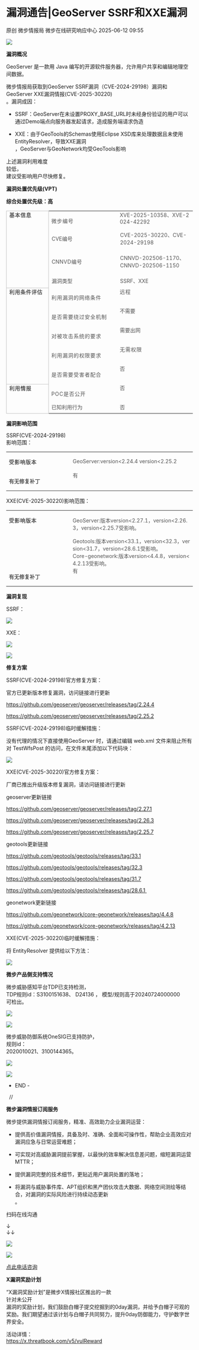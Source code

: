 #  漏洞通告|GeoServer SSRF和XXE漏洞  
原创 微步情报局  微步在线研究响应中心   2025-06-12 09:55  
  
![](https://mmbiz.qpic.cn/mmbiz_png/fFyp1gWjicMKNkm4Pg1Ed6nv0proxQLEKJ2CUCIficfAwKfClJ84puialc9eER0oaibMn1FDUpibeK1t1YvgZcLYl3A/640?wx_fmt=png&wxfrom=5&wx_lazy=1&wx_co=1 "")  
  
  
**漏洞概况**  
  
  
  
GeoServer 是一款用 Java 编写的开源软件服务器，允许用户共享和编辑地理空间数据。  
  
微步情报局获取到GeoServer SSRF漏洞（CVE-2024-29198）漏洞和GeoServer XXE漏洞情报(CVE-2025-30220)  
。漏洞成因：  
- SSRF：GeoServer在未设置PROXY_BASE_URL时未经身份验证的用户可以通过Demo端点向服务器发起请求，造成服务端请求伪造  
  
- XXE：由于GeoTools的Schemas使用Eclipse XSD库来处理数据且未使用EntityResolver，导致XXE漏洞  
，GeoServer与GeoNetwork均受GeoTools影响  
  
上述漏洞利用难度  
较低，  
建议受影响用户尽快修复。  
  
**漏洞处置优先级(VPT)**  
  
  
  
**综合处置优先级：高**  
<table><tbody><tr style="-webkit-tap-highlight-color: transparent;margin: 0px;padding: 0px;outline: 0px;max-width: 100%;box-sizing: border-box !important;overflow-wrap: break-word !important;height: 31.0667px;visibility: visible;"><td rowspan="4" data-colwidth="110" width="110" style="-webkit-tap-highlight-color: transparent;margin: 0px;padding: 0px 7.2px;outline: 0px;overflow-wrap: break-word !important;word-break: break-all;hyphens: auto;border: 0.666667px solid rgb(191, 191, 191);max-width: 100%;box-sizing: border-box !important;vertical-align: top;visibility: visible;"><p style="-webkit-tap-highlight-color: transparent;margin: 0px;padding: 0px;outline: 0px;max-width: 100%;box-sizing: border-box !important;overflow-wrap: break-word !important;clear: both;min-height: 1em;visibility: visible;"><span style="-webkit-tap-highlight-color: transparent;margin: 0px;padding: 0px;outline: 0px;max-width: 100%;box-sizing: border-box !important;overflow-wrap: break-word !important;color: rgb(84, 84, 84);font-size: 14px;letter-spacing: 1px;visibility: visible;"><strong style="-webkit-tap-highlight-color: transparent;margin: 0px;padding: 0px;outline: 0px;max-width: 100%;box-sizing: border-box !important;overflow-wrap: break-word !important;visibility: visible;"><span leaf="">基本信息</span></strong></span><o:p style="-webkit-tap-highlight-color: transparent;margin: 0px;padding: 0px;outline: 0px;max-width: 100%;box-sizing: border-box !important;overflow-wrap: break-word !important;visibility: visible;"></o:p></p></td><td data-colwidth="188" width="158.33333333333334" style="padding: 0px 7.2px;outline: 0px;word-break: break-all;hyphens: auto;border-width: 0.666667px;border-color: rgb(191, 191, 191);vertical-align: top;"><p style="outline: 0px;"><span style="outline: 0px;color: rgb(84, 84, 84);letter-spacing: 1px;font-size: 14px;"><span leaf=""><span textstyle="" style="font-size: 14px;color: rgb(84, 84, 84);font-weight: normal;">微步编号</span></span></span><o:p style="outline: 0px;"></o:p></p></td><td data-colwidth="229" width="88" style="padding: 0px 7.2px;outline: 0px;word-break: break-all;hyphens: auto;border-width: 0.666667px;border-color: rgb(191, 191, 191);vertical-align: top;"><span style="font-size: 14px;color: rgb(84, 84, 84);" data-pm-slice="2 2 [&#34;table&#34;,{&#34;interlaced&#34;:null,&#34;align&#34;:null,&#34;class&#34;:null,&#34;style&#34;:&#34;width:557px;&#34;},&#34;table_body&#34;,null,&#34;table_row&#34;,{&#34;class&#34;:null,&#34;style&#34;:&#34;outline: 0px;height: 31.0667px;&#34;},&#34;table_cell&#34;,{&#34;colspan&#34;:1,&#34;rowspan&#34;:1,&#34;colwidth&#34;:[261],&#34;width&#34;:&#34;88&#34;,&#34;valign&#34;:null,&#34;align&#34;:null,&#34;style&#34;:&#34;padding: 0px 7.2px;outline: 0px;word-break: break-all;hyphens: auto;border-width: 0.666667px;border-color: rgb(191, 191, 191);vertical-align: top;&#34;},&#34;para&#34;,{&#34;tagName&#34;:&#34;p&#34;,&#34;attributes&#34;:{},&#34;namespaceURI&#34;:&#34;http://www.w3.org/1999/xhtml&#34;}]"><span leaf="">XVE-2025-10358、XVE-2024-42292</span><span leaf=""><br/></span></span></td></tr><tr><td data-colwidth="188"><section><span leaf=""><span textstyle="" style="font-size: 14px;color: rgb(84, 84, 84);font-weight: normal;">CVE编号</span></span></section></td><td data-colwidth="229"><section style="text-align: left;"><span leaf=""><span textstyle="" style="font-size: 14px;color: rgb(84, 84, 84);font-weight: normal;">CVE-2025-30220、CVE-2024-29198</span></span><span leaf=""><br/></span></section></td></tr><tr><td data-colwidth="188"><section><span leaf=""><span textstyle="" style="font-size: 14px;color: rgb(84, 84, 84);">C</span></span><span style="color: rgb(84, 84, 84);font-size: 14px;letter-spacing: 0.544px;"><span leaf=""><span textstyle="" style="font-size: 14px;color: rgb(84, 84, 84);">NNVD编号</span></span></span></section></td><td data-colwidth="229"><p><span leaf=""><span textstyle="" style="font-size: 14px;color: rgb(84, 84, 84);">CNNVD-202506-1170、   CNNVD-202506-1150</span></span><span leaf=""><br/></span></p></td></tr><tr style="-webkit-tap-highlight-color: transparent;margin: 0px;padding: 0px 7.2px;outline: 0px;max-width: 100%;box-sizing: border-box !important;overflow-wrap: break-word !important;word-break: break-all;hyphens: auto;border-width: 0.666667px;border-color: rgb(191, 191, 191);vertical-align: top;height: 31.0667px;"><td data-colwidth="188"><section><span leaf=""><span textstyle="" style="font-size: 14px;color: rgb(84, 84, 84);font-weight: normal;">漏洞类型</span></span></section></td><td data-colwidth="229"><section><span leaf=""><span textstyle="" style="font-size: 14px;color: rgb(84, 84, 84);">SSRF、XXE</span></span></section></td></tr><tr style="-webkit-tap-highlight-color: transparent;margin: 0px;padding: 0px;outline: 0px;max-width: 100%;box-sizing: border-box !important;overflow-wrap: break-word !important;height: 31.0667px;"><td rowspan="5" data-colwidth="110" width="135" style="-webkit-tap-highlight-color: transparent;margin: 0px;padding: 0px 7.2px;outline: 0px;overflow-wrap: break-word !important;word-break: break-all;hyphens: auto;border: 0.666667px solid rgb(191, 191, 191);max-width: 100%;box-sizing: border-box !important;vertical-align: top;"><p style="-webkit-tap-highlight-color: transparent;margin: 0px;padding: 0px;outline: 0px;max-width: 100%;box-sizing: border-box !important;overflow-wrap: break-word !important;clear: both;min-height: 1em;"><strong style="-webkit-tap-highlight-color: transparent;margin: 0px;padding: 0px;outline: 0px;max-width: 100%;box-sizing: border-box !important;overflow-wrap: break-word !important;"><span style="-webkit-tap-highlight-color: transparent;margin: 0px;padding: 0px;outline: 0px;max-width: 100%;box-sizing: border-box !important;overflow-wrap: break-word !important;color: rgb(84, 84, 84);letter-spacing: 1px;font-size: 14px;"><span leaf="">利用条件评估</span></span></strong><o:p style="-webkit-tap-highlight-color: transparent;margin: 0px;padding: 0px;outline: 0px;max-width: 100%;box-sizing: border-box !important;overflow-wrap: break-word !important;"></o:p></p></td><td data-colwidth="188" width="158.33333333333334" style="padding: 0px 7.2px;outline: 0px;word-break: break-all;hyphens: auto;border-width: 0.666667px;border-color: rgb(191, 191, 191);vertical-align: top;"><p style="outline: 0px;"><span style="outline: 0px;color: rgb(84, 84, 84);letter-spacing: 1px;font-size: 14px;"><span leaf=""><span textstyle="" style="font-size: 14px;color: rgb(84, 84, 84);font-weight: normal;">利用漏洞的网络条件</span></span><span leaf=""><br/></span></span><o:p style="outline: 0px;"></o:p></p></td><td data-colwidth="229" width="221" style="padding: 0px 7.2px;outline: 0px;word-break: break-all;hyphens: auto;border-width: 0.666667px;border-color: rgb(191, 191, 191);vertical-align: top;"><span style="color: rgb(84, 84, 84);font-size: 14px;letter-spacing: 1px;"><span leaf=""><span textstyle="" style="font-size: 14px;color: rgb(84, 84, 84);font-weight: normal;">远程</span></span></span></td></tr><tr style="-webkit-tap-highlight-color: transparent;margin: 0px;padding: 0px;outline: 0px;max-width: 100%;box-sizing: border-box !important;overflow-wrap: break-word !important;height: 31.0667px;"><td data-colwidth="188" width="200" style="padding: 0px 7.2px;outline: 0px;word-break: break-all;hyphens: auto;border-width: 0.666667px;border-color: rgb(191, 191, 191);vertical-align: top;"><p style="outline: 0px;"><span style="outline: 0px;color: rgb(84, 84, 84);font-size: 14px;letter-spacing: 1px;"><span leaf=""><span textstyle="" style="font-size: 14px;color: rgb(84, 84, 84);font-weight: normal;">是否需要绕过安全机制</span></span></span><o:p style="outline: 0px;"></o:p></p></td><td data-colwidth="229" width="221" style="padding: 0px 7.2px;outline: 0px;word-break: break-all;hyphens: auto;border-width: 0.666667px;border-color: rgb(191, 191, 191);vertical-align: top;"><span style="font-size: 14px;color: rgb(84, 84, 84);"><span leaf=""><span textstyle="" style="font-size: 14px;color: rgb(84, 84, 84);font-weight: normal;">不需要</span></span></span></td></tr><tr style="-webkit-tap-highlight-color: transparent;margin: 0px;padding: 0px;outline: 0px;max-width: 100%;box-sizing: border-box !important;overflow-wrap: break-word !important;height: 27px;"><td data-colwidth="188" width="200" style="padding: 0px 7.2px;outline: 0px;word-break: break-all;hyphens: auto;border-width: 0.666667px;border-color: rgb(191, 191, 191);vertical-align: top;"><p style="outline: 0px;"><span style="outline: 0px;color: rgb(84, 84, 84);letter-spacing: 1px;font-size: 14px;"><span leaf=""><span textstyle="" style="font-size: 14px;color: rgb(84, 84, 84);font-weight: normal;">对被攻击系统的要求</span></span><span leaf=""><br/></span></span><o:p style="outline: 0px;"></o:p></p></td><td data-colwidth="229" width="221" style="padding: 0px 7.2px;outline: 0px;word-break: break-all;hyphens: auto;border-width: 0.666667px;border-color: rgb(191, 191, 191);vertical-align: top;"><section><span leaf=""><span textstyle="" style="font-size: 14px;color: rgb(84, 84, 84);">需要出网</span></span></section></td></tr><tr style="-webkit-tap-highlight-color: transparent;margin: 0px;padding: 0px;outline: 0px;max-width: 100%;box-sizing: border-box !important;overflow-wrap: break-word !important;height: 27px;"><td data-colwidth="188" width="200" style="padding: 0px 7.2px;outline: 0px;word-break: break-all;hyphens: auto;border-width: 0.666667px;border-color: rgb(191, 191, 191);vertical-align: top;"><p style="outline: 0px;"><span style="outline: 0px;color: rgb(84, 84, 84);font-size: 14px;letter-spacing: 1px;"><span leaf=""><span textstyle="" style="font-size: 14px;color: rgb(84, 84, 84);font-weight: normal;">利用漏洞的权限要求</span></span></span><o:p style="outline: 0px;"></o:p></p></td><td data-colwidth="229" width="221" style="padding: 0px 7.2px;outline: 0px;word-break: break-all;hyphens: auto;border-width: 0.666667px;border-color: rgb(191, 191, 191);vertical-align: top;"><span style="color: rgb(84, 84, 84);font-size: 14px;letter-spacing: 1px;"><span leaf=""><span textstyle="" style="font-size: 14px;color: rgb(84, 84, 84);font-weight: normal;">无需权限</span></span></span></td></tr><tr style="-webkit-tap-highlight-color: transparent;margin: 0px;padding: 0px;outline: 0px;max-width: 100%;box-sizing: border-box !important;overflow-wrap: break-word !important;height: 27px;"><td data-colwidth="188" width="200" style="padding: 0px 7.2px;outline: 0px;word-break: break-all;hyphens: auto;border-width: 0.666667px;border-color: rgb(191, 191, 191);vertical-align: top;"><p style="outline: 0px;"><span style="outline: 0px;color: rgb(84, 84, 84);letter-spacing: 1px;font-size: 14px;"><span leaf=""><span textstyle="" style="font-size: 14px;color: rgb(84, 84, 84);font-weight: normal;">是否需要受害者配合</span></span></span><o:p style="outline: 0px;"></o:p></p></td><td data-colwidth="229" width="88" style="padding: 0px 7.2px;outline: 0px;word-break: break-all;hyphens: auto;border-width: 0.666667px;border-color: rgb(191, 191, 191);vertical-align: top;"><span style="font-size: 14px;color: rgb(84, 84, 84);"><span leaf=""><span textstyle="" style="font-size: 14px;color: rgb(84, 84, 84);font-weight: normal;">否</span></span></span></td></tr><tr style="-webkit-tap-highlight-color: transparent;margin: 0px;padding: 0px;outline: 0px;max-width: 100%;box-sizing: border-box !important;overflow-wrap: break-word !important;height: 27.2px;"><td rowspan="2" data-colwidth="110" width="115" style="-webkit-tap-highlight-color: transparent;margin: 0px;padding: 0px 7.2px;outline: 0px;overflow-wrap: break-word !important;word-break: break-all;hyphens: auto;border: 0.666667px solid rgb(191, 191, 191);max-width: 100%;box-sizing: border-box !important;vertical-align: top;"><p style="-webkit-tap-highlight-color: transparent;margin: 0px;padding: 0px;outline: 0px;max-width: 100%;box-sizing: border-box !important;overflow-wrap: break-word !important;clear: both;min-height: 1em;"><strong style="-webkit-tap-highlight-color: transparent;margin: 0px;padding: 0px;outline: 0px;max-width: 100%;box-sizing: border-box !important;overflow-wrap: break-word !important;"><span style="-webkit-tap-highlight-color: transparent;margin: 0px;padding: 0px;outline: 0px;max-width: 100%;box-sizing: border-box !important;overflow-wrap: break-word !important;color: rgb(84, 84, 84);letter-spacing: 1px;font-size: 14px;"><span leaf="">利用情报</span></span></strong><o:p style="-webkit-tap-highlight-color: transparent;margin: 0px;padding: 0px;outline: 0px;max-width: 100%;box-sizing: border-box !important;overflow-wrap: break-word !important;"></o:p></p></td><td data-colwidth="188" width="158.33333333333334" style="padding: 0px 7.2px;outline: 0px;word-break: break-all;hyphens: auto;border-width: 0.666667px;border-color: rgb(191, 191, 191);vertical-align: top;"><p style="outline: 0px;"><span style="outline: 0px;color: rgb(84, 84, 84);font-size: 14px;letter-spacing: 1px;"><span leaf=""><span textstyle="" style="font-size: 14px;color: rgb(84, 84, 84);font-weight: normal;">POC是否公开</span></span></span><o:p style="outline: 0px;"></o:p></p></td><td data-colwidth="229" width="88" style="padding: 0px 7.2px;outline: 0px;word-break: break-all;hyphens: auto;border-width: 0.666667px;border-color: rgb(191, 191, 191);vertical-align: top;height: 27.2px;"><section><span leaf=""><span textstyle="" style="font-size: 14px;color: rgb(84, 84, 84);">否</span></span></section></td></tr><tr style="-webkit-tap-highlight-color: transparent;margin: 0px;padding: 0px 7.2px;outline: 0px;max-width: 100%;box-sizing: border-box !important;overflow-wrap: break-word !important;word-break: break-all;hyphens: auto;border-width: 0.666667px;border-color: rgb(191, 191, 191);vertical-align: top;height: 27.2px;"><td data-colwidth="188" width="180" style="padding: 0px 7.2px;outline: 0px;word-break: break-all;hyphens: auto;border-width: 0.666667px;border-color: rgb(191, 191, 191);vertical-align: top;"><span style="outline: 0px;font-size: 14px;color: rgb(84, 84, 84);"><span leaf=""><span textstyle="" style="font-size: 14px;color: rgb(84, 84, 84);font-weight: normal;">已知利用行为</span></span><span leaf=""><br/></span></span></td><td data-colwidth="229" width="222" style="padding: 0px 7.2px;outline: 0px;word-break: break-all;hyphens: auto;border-width: 0.666667px;border-color: rgb(191, 191, 191);vertical-align: top;height: 27px;"><section style="margin-bottom: 0px;"><span leaf=""><span textstyle="" style="font-size: 14px;color: rgb(84, 84, 84);font-weight: normal;">否</span></span></section></td></tr></tbody></table>  
  
**漏洞影响范围**  
  
  
  
SSRF(CVE-2024-29198)  
影响范围：  
  
<table><tbody><tr style="outline: 0px;height: 27px;"><td data-colwidth="148" width="172" style="padding: 0px 7.2px;outline: 0px;word-break: break-all;hyphens: auto;border-width: 0.666667px;border-color: rgb(191, 191, 191);vertical-align: top;"><p style="outline: 0px;"><strong style="outline: 0px;"><span style="outline: 0px;color: rgb(84, 84, 84);letter-spacing: 1px;font-size: 14px;"><span leaf="">受影响版本</span></span></strong><o:p style="outline: 0px;"></o:p></p></td><td data-colwidth="398" width="346" style="padding: 0px 7.2px;outline: 0px;word-break: break-all;hyphens: auto;border-width: 0.666667px;border-color: rgb(191, 191, 191);vertical-align: top;"><p><span leaf=""><span textstyle="" style="font-size: 14px;color: rgb(84, 84, 84);">GeoServer:version&lt;2.24.4 version&lt;2.25.2</span></span></p></td></tr><tr style="outline: 0px;height: 27px;"><td data-colwidth="148" width="172" style="padding: 0px 7.2px;outline: 0px;word-break: break-all;hyphens: auto;border-width: 0.666667px;border-color: rgb(191, 191, 191);vertical-align: top;"><p data-pm-slice="0 0 []"><span style=""><font face="微软雅黑"><span leaf=""><span textstyle="" style="font-size: 14px;color: rgb(84, 84, 84);font-weight: bold;">有无修复补丁</span></span></font></span><o:p style="outline: 0px;"></o:p></p></td><td data-colwidth="398" width="346" style="padding: 0px 7.2px;outline: 0px;word-break: break-all;hyphens: auto;border-width: 0.666667px;border-color: rgb(191, 191, 191);vertical-align: top;"><span style="letter-spacing: 0.578px;font-size: 14px;color: rgb(84, 84, 84);"><span leaf="">有</span></span></td></tr></tbody></table>  
XXE(CVE-2025-30220)影响范围：  
<table><tbody><tr style="outline: 0px;height: 27px;"><td data-colwidth="148" width="172" style="padding: 0px 7.2px;outline: 0px;word-break: break-all;hyphens: auto;border-width: 0.666667px;border-color: rgb(191, 191, 191);vertical-align: top;"><p style="outline: 0px;"><strong style="outline: 0px;"><span style="outline: 0px;color: rgb(84, 84, 84);letter-spacing: 1px;font-size: 14px;"><span leaf="">受影响版本</span></span></strong><o:p style="outline: 0px;"></o:p></p></td><td data-colwidth="398" width="346" style="padding: 0px 7.2px;outline: 0px;word-break: break-all;hyphens: auto;border-width: 0.666667px;border-color: rgb(191, 191, 191);vertical-align: top;"><p><span leaf=""><span textstyle="" style="font-size: 14px;color: rgb(84, 84, 84);">GeoServer:版本version&lt;2.27.1，version&lt;2.26.3，version&lt;2.25.7受影响。</span></span></p><section><span leaf="" style=""><span textstyle="" style="font-size: 14px;color: rgb(84, 84, 84);">Geotools:版本version&lt;33.1，version&lt;32.3，version&lt;31.7，version&lt;28.6.1受影响。</span></span></section><section><span leaf="" style=""><span textstyle="" style="font-size: 14px;color: rgb(84, 84, 84);">Core-geonetwork:版本version&lt;4.4.8，version&lt;4.2.13受影响。</span></span></section></td></tr><tr style="outline: 0px;height: 27px;"><td data-colwidth="148" width="172" style="padding: 0px 7.2px;outline: 0px;word-break: break-all;hyphens: auto;border-width: 0.666667px;border-color: rgb(191, 191, 191);vertical-align: top;"><p data-pm-slice="0 0 []"><span style=""><font face="微软雅黑"><span leaf=""><span textstyle="" style="font-size: 14px;color: rgb(84, 84, 84);font-weight: bold;">有无修复补丁</span></span></font></span><o:p style="outline: 0px;"></o:p></p></td><td data-colwidth="398" width="346" style="padding: 0px 7.2px;outline: 0px;word-break: break-all;hyphens: auto;border-width: 0.666667px;border-color: rgb(191, 191, 191);vertical-align: top;"><span style="letter-spacing: 0.578px;font-size: 14px;color: rgb(84, 84, 84);"><span leaf="">有</span></span></td></tr></tbody></table>  
  
**漏洞复现**  
  
  
  
  
SSRF：  
  
![](https://mmbiz.qpic.cn/mmbiz_png/fFyp1gWjicMKDZku6cSf5VfuXInJll0ib6LcPuI8NZqCUmibaUlwZUWw5dxeLmZLN9Q0gyrsz5hcKZIUFrudFcaibg/640?wx_fmt=png&from=appmsg "")  
  
XXE：  
  
![](https://mmbiz.qpic.cn/mmbiz_png/fFyp1gWjicMKDZku6cSf5VfuXInJll0ib6OPb7jbeQSc8xLwGVXSXSfA65iaqia4EHcbQhp58w9yx0WLeUlhNWvezA/640?wx_fmt=png&from=appmsg "")  
  
![](https://mmbiz.qpic.cn/mmbiz_png/fFyp1gWjicMKDZku6cSf5VfuXInJll0ib6HaN55XsZYGrJGuQUkPx6voTu1LQzf5ApZHkwQicLfjqLk0pgKJz5sMA/640?wx_fmt=png&from=appmsg "")  
  
**修复方案**  
  
  
  
  
SSRF(CVE-2024-29198)官方修复方案：  
  
官方已更新版本修复漏洞，访问链接进行更新  
  
https://github.com/geoserver/geoserver/releases/tag/2.24.4  
  
https://github.com/geoserver/geoserver/releases/tag/2.25.2  
  
  
SSRF(CVE-2024-29198)临时缓解措施：  
  
没有代理的情况下直接使用GeoServer 时，请通过编辑 web.xml 文件来阻止所有对 TestWfsPost 的访问，在文件末尾添加以下代码块：  
  
![](https://mmbiz.qpic.cn/mmbiz_png/fFyp1gWjicMKDZku6cSf5VfuXInJll0ib6ZIDjRaL7Y3PO0QZsyPSROys989SicmLoR4P967iavhWPMTpWLCkCVNZQ/640?wx_fmt=png&from=appmsg "")  
  
XXE(CVE-2025-30220)官方修复方案：  
  
厂商已推出升级版本修复漏洞，请访问链接进行更新  
  
geoserver更新链接  
  
https://github.com/geoserver/geoserver/releases/tag/2.27.1  
  
https://github.com/geoserver/geoserver/releases/tag/2.26.3  
  
https://github.com/geoserver/geoserver/releases/tag/2.25.7  
  
geotools更新链接  
  
https://github.com/geotools/geotools/releases/tag/33.1  
  
https://github.com/geotools/geotools/releases/tag/32.3  
  
https://github.com/geotools/geotools/releases/tag/31.7  
  
https://github.com/geotools/geotools/releases/tag/28.6.1   
  
geonetwork更新链接  
  
https://github.com/geonetwork/core-geonetwork/releases/tag/4.4.8  
  
https://github.com/geonetwork/core-geonetwork/releases/tag/4.2.13  
  
XXE(CVE-2025-30220)临时缓解措施：  
  
将 EntityResolver 提供给以下方法：  
  
![](https://mmbiz.qpic.cn/mmbiz_png/fFyp1gWjicMKDZku6cSf5VfuXInJll0ib6E6s0YWPLluo2eUnPia5qb0hxU8fib2SQFzPXlvlO82Kj4YoyjVxtNVfw/640?wx_fmt=png&from=appmsg "")  
  
**微步产品侧支持情况**  
  
  
  
微步威胁感知平台TDP已支持检测，  
TDP规则id：S3100151638、 D24136 ， 模型/规则高于20240724000000   
可检出。  
  
![](https://mmbiz.qpic.cn/mmbiz_png/fFyp1gWjicMKDZku6cSf5VfuXInJll0ib61Ru6kGFjKm9f8DWzKAUUGq3XcOdEicmA6H1hOr0RIbx7vk1cLeANwXQ/640?wx_fmt=png&from=appmsg "")  
  
![](https://mmbiz.qpic.cn/mmbiz_png/fFyp1gWjicMKDZku6cSf5VfuXInJll0ib6nHro59ohyMhCNFicWNbE5ex80Qv8zFb1BCCf9peYVFicHBkRk6IYicfXg/640?wx_fmt=png&from=appmsg "")  
  
微步威胁防御系统OneSIG已支持防护，  
规则id：  
2020010021、3100144365。  
  
![](https://mmbiz.qpic.cn/mmbiz_png/fFyp1gWjicMKDZku6cSf5VfuXInJll0ib6RlB7QovwnoornUkyibcUUE49nf2LE85o82KgM8qtcEpfCvD0bNASMibA/640?wx_fmt=png&from=appmsg "")  
  
  
![](https://mmbiz.qpic.cn/mmbiz_png/fFyp1gWjicMKDZku6cSf5VfuXInJll0ib6UudQiciapDQQKMP77GxRaMfz8g2OSG91HslKcyzCdU4nTOl38nic8hicrg/640?wx_fmt=png&from=appmsg "")  
  
  
  
- END -  
  
  
  //    
  
**微步漏洞情报订阅服务**  
  
  
微步提供漏洞情报订阅服务，精准、高效助力企业漏洞运营：  
- 提供高价值漏洞情报，具备及时、准确、全面和可操作性，帮助企业高效应对漏洞应急与日常运营难题；  
  
- 可实现对高威胁漏洞提前掌握，以最快的效率解决信息差问题，缩短漏洞运营MTTR；  
  
- 提供漏洞完整的技术细节，更贴近用户漏洞处置的落地；  
  
- 将漏洞与威胁事件库、APT组织和黑产团伙攻击大数据、网络空间测绘等结合，对漏洞的实际风险进行持续动态更新  
。  
  
  
扫码在线沟通  
  
↓  
↓↓  
  
![](https://mmbiz.qpic.cn/mmbiz_png/Yv6ic9zgr5hQl5bZ5Mx6PTAQg6tGLiciarvXajTdDnQiacxmwJFZ0D3ictBOmuYyRk99bibwZV49wbap77LibGQHdQPtA/640?wx_fmt=png&wxfrom=5&wx_lazy=1&wx_co=1 "")  
  
![](https://mmbiz.qpic.cn/mmbiz_png/Yv6ic9zgr5hTIdM9koHZFkrtYe5WU5rHxSDicbiaNFjEBAs1rojKGviaJGjOGd9KwKzN4aSpnNZDA5UWpY2E0JAnNg/640?wx_fmt=png&wxfrom=5&wx_lazy=1&wx_co=1 "")  
  
  
[点此电话咨询]()  
  
  
  
  
**X漏洞奖励计划**  
  
  
“X漏洞奖励计划”是微步X情报社区推出的一款  
针对未公开  
漏洞的奖励计划，我们鼓励白帽子提交挖掘到的0day漏洞，并给予白帽子可观的奖励。我们期望通过该计划与白帽子共同努力，提升0day防御能力，守护数字世界安全。  
  
活动详情：  
https://x.threatbook.com/v5/vulReward  
  
  
  
  
